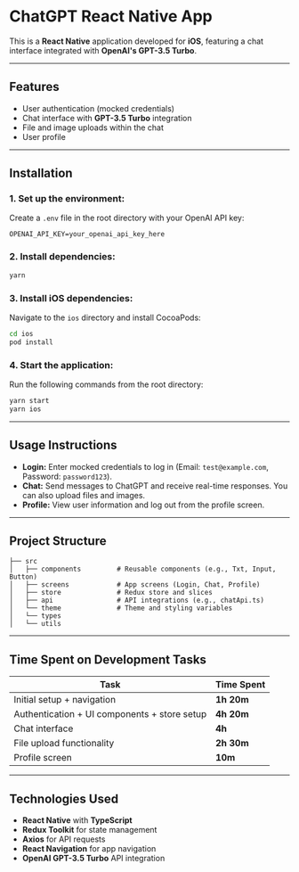 
# ChatGPT React Native App

This is a **React Native** application developed for **iOS**, featuring a chat interface integrated with **OpenAI's GPT-3.5 Turbo**.

---

## **Features**

- User authentication (mocked credentials)
- Chat interface with **GPT-3.5 Turbo** integration
- File and image uploads within the chat
- User profile

---

## **Installation**

### **1. Set up the environment:**
Create a `.env` file in the root directory with your OpenAI API key:
```env
OPENAI_API_KEY=your_openai_api_key_here
```

### **2. Install dependencies:**
```bash
yarn
```

### **3. Install iOS dependencies:**
Navigate to the `ios` directory and install CocoaPods:
```bash
cd ios
pod install
```

### **4. Start the application:**
Run the following commands from the root directory:
```bash
yarn start
yarn ios
```

---

## **Usage Instructions**

- **Login:** Enter mocked credentials to log in (Email: `test@example.com`, Password: `password123`).
- **Chat:** Send messages to ChatGPT and receive real-time responses. You can also upload files and images.
- **Profile:** View user information and log out from the profile screen.

---

## **Project Structure**

```
├── src
│   ├── components         # Reusable components (e.g., Txt, Input, Button)
│   ├── screens            # App screens (Login, Chat, Profile)
│   ├── store              # Redux store and slices
│   ├── api                # API integrations (e.g., chatApi.ts)
│   └── theme              # Theme and styling variables
│   └── types              
│   └── utils              
```

---

## **Time Spent on Development Tasks**

| Task                         | Time Spent          |
|------------------------------|---------------------|
| Initial setup + navigation   | **1h 20m**          |
| Authentication + UI components + store setup | **4h 20m** |
| Chat interface               | **4h**              |
| File upload functionality    | **2h 30m**          |
| Profile screen               | **10m**             |

---

## **Technologies Used**

- **React Native** with **TypeScript**
- **Redux Toolkit** for state management
- **Axios** for API requests
- **React Navigation** for app navigation
- **OpenAI GPT-3.5 Turbo** API integration


